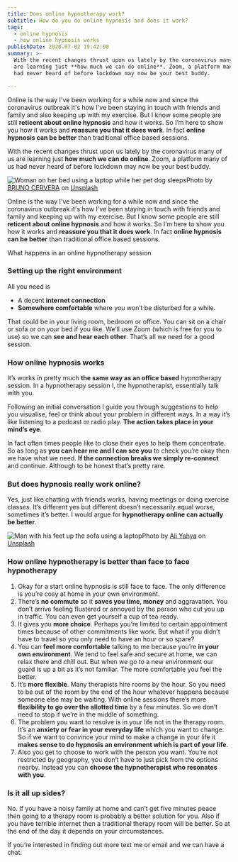 ```yaml
---
title: Does online hypnotherapy work?
subtitle: How do you do online hypnosis and does it work?
tags:
  - online hypnosis
  - how online hypnosis works
publishDate: 2020-07-02 19:42:00
summary: >-
  With the recent changes thrust upon us lately by the coronavirus many of us
  are learning just **how much we can do online**. Zoom, a platform many of us
  had never heard of before lockdown may now be your best buddy. 

---
```

Online is the way I've been working for a while now and since the coronavirus outbreak it's how I've been staying in touch with friends and family and also keeping up with my exercise. But I know some people are still **reticent about online hypnosis** and how it works. So I’m here to show you how it works and **reassure you that it does work**. In fact **online hypnosis can be better** than traditional office based sessions.

With the recent changes thrust upon us lately by the coronavirus many of us are learning just **how much we can do online**. Zoom, a platform many of us had never heard of before lockdown may now be your best buddy. 

![Woman on her bed using a laptop while her pet dog sleeps](/uploads/bruno-cervera-azsk_6imt3i-unsplash.jpg)<span>Photo by <a href="https://unsplash.com/@brunocervera?utm_source=unsplash&utm_medium=referral&utm_content=creditCopyText">BRUNO CERVERA</a> on <a href="https://unsplash.com/collections/10619902/blogs?utm_source=unsplash&utm_medium=referral&utm_content=creditCopyText">Unsplash</a></span>

Online is the way I've been working for a while now and since the coronavirus outbreak it's how I've been staying in touch with friends and family and keeping up with my exercise. But I know some people are still **reticent about online hypnosis** and how it works. So I’m here to show you how it works and **reassure you that it does work**. In fact **online hypnosis can be better** than traditional office based sessions.

What happens in an online hypnotherapy session

### Setting up the right environment

All you need is 

* A decent **internet connection**
* **Somewhere comfortable** where you won’t be disturbed for a while. 

That could be in your living room, bedroom or office. You can sit on a chair or sofa or on your bed if you like. We’ll use Zoom (which is free for you to use) so we can **see and hear each other**. That’s all we need for a good session.

### How online hypnosis works

It’s works in pretty much **the same way as an office based** hypnotherapy session. In a hypnotherapy session I, the hypnotherapist, essentially talk with you. 

Following an initial conversation I guide you through suggestions to help you visualise, feel or think about your problem in different ways. In a way it’s like listening to a podcast or radio play. **The action takes place in your mind’s eye**. 

In fact often times people like to close their eyes to help them concentrate. So as long as **you can hear me and I can see you** to check you’re okay then we have what we need. **If the connection breaks we simply re-connect** and continue. Although to be honest that’s pretty rare.

### But does hypnosis really work online?

Yes, just like chatting with friends works, having meetings or doing exercise classes. It’s different yes but different doesn’t necessarily equal worse, sometimes it’s better. I would argue for **hypnotherapy online can actually be better**.

![Man with his feet up the sofa using a laptop](/uploads/ali-yahya-emqe7ab3mcc-unsplash.jpg)<span>Photo by <a href="https://unsplash.com/@ayahya09?utm_source=unsplash&utm_medium=referral&utm_content=creditCopyText">Ali Yahya</a> on <a href="https://unsplash.com/s/photos/person-on-sofa?utm_source=unsplash&utm_medium=referral&amp;utm_content=creditCopyText">Unsplash</a></span>

### How online hypnotherapy is better than face to face hypnotherapy

1. Okay for a start online hypnosis is still face to face. The only difference is you’re cosy at home in your own environment.
2. There’s **no commute** so it **saves you time, money** and aggravation. You don’t arrive feeling flustered or annoyed by the person who cut you up in traffic. You can even get yourself a cup of tea ready.
3. It gives you **more choice**. Perhaps you’re limited to certain appointment times because of other commitments like work. But what if you didn’t have to travel so you only need to have an hour or so spare?
4. You can **feel more comfortable** talking to me because you’re **in your own environment**. We tend to feel safe and secure at home, we can relax there and chill out. But when we go to a new environment our guard is up a bit as it’s not familiar. The more comfortable you feel the better.
5. It’s **more flexible**. Many therapists hire rooms by the hour. So you need to be out of the room by the end of the hour whatever happens because someone else may be waiting. With online sessions there’s more **flexibility to go over the allotted time** by a few minutes. So we don’t need to stop if we’re in the middle of something.
6. The problem you want to resolve is in your life not in the therapy room. It’s an **anxiety or fear in your everyday life** which you want to change. So if we want to convince your mind to make a change in your life it **makes sense to do hypnosis an environment which is part of your life**.
7. Also you get to choose to work with the person you want. You’re not restricted by geography, you don’t have to just pick from the options nearby. Instead you can **choose the hypnotherapist who resonates with you**.

### Is it all up sides?

No. If you have a noisy family at home and can’t get five minutes peace then going to a therapy room is probably a better solution for you. Also if you have terrible internet then a traditional therapy room will be better. So at the end of the day it depends on your circumstances.

If you’re interested in finding out more text me or email and we can have a chat.